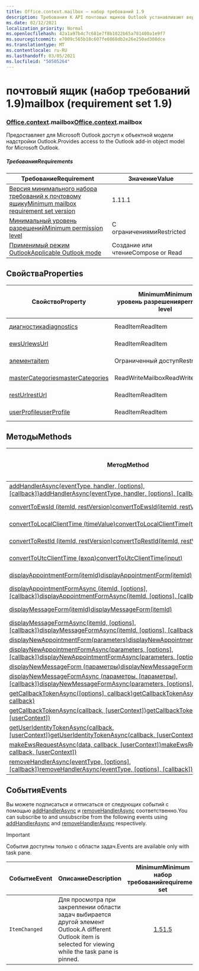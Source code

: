 ```yaml
---
title: Office.context.mailbox — набор требований 1.9
description: Требования К API почтовых ящиков Outlook устанавливают версию 1.9 объектной модели почтовых ящиков.
ms.date: 02/12/2021
localization_priority: Normal
ms.openlocfilehash: 42a1a97b4c7c681e7f8b1022b65a781400a1e9f7
ms.sourcegitcommit: e7009c565b18c607fe0868db2e26e250ad308dce
ms.translationtype: MT
ms.contentlocale: ru-RU
ms.lasthandoff: 03/05/2021
ms.locfileid: "50505264"
---
```

# <a name="mailbox-requirement-set-19"></a><span data-ttu-id="dbd7d-103">почтовый ящик (набор требований 1.9)</span><span class="sxs-lookup"><span data-stu-id="dbd7d-103">mailbox (requirement set 1.9)</span></span>

### <a name="officecontextmailbox"></a><span data-ttu-id="dbd7d-104">[Office](office.md)[.context](office.context.md).mailbox</span><span class="sxs-lookup"><span data-stu-id="dbd7d-104">[Office](office.md)[.context](office.context.md).mailbox</span></span>

<span data-ttu-id="dbd7d-105">Предоставляет для Microsoft Outlook доступ к объектной модели надстройки Outlook.</span><span class="sxs-lookup"><span data-stu-id="dbd7d-105">Provides access to the Outlook add-in object model for Microsoft Outlook.</span></span>

##### <a name="requirements"></a><span data-ttu-id="dbd7d-106">Требования</span><span class="sxs-lookup"><span data-stu-id="dbd7d-106">Requirements</span></span>

|<span data-ttu-id="dbd7d-107">Требование</span><span class="sxs-lookup"><span data-stu-id="dbd7d-107">Requirement</span></span>| <span data-ttu-id="dbd7d-108">Значение</span><span class="sxs-lookup"><span data-stu-id="dbd7d-108">Value</span></span>|
|---|---|
|[<span data-ttu-id="dbd7d-109">Версия минимального набора требований к почтовому ящику</span><span class="sxs-lookup"><span data-stu-id="dbd7d-109">Minimum mailbox requirement set version</span></span>](../../requirement-sets/outlook-api-requirement-sets.md)| <span data-ttu-id="dbd7d-110">1.1</span><span class="sxs-lookup"><span data-stu-id="dbd7d-110">1.1</span></span>|
|[<span data-ttu-id="dbd7d-111">Минимальный уровень разрешений</span><span class="sxs-lookup"><span data-stu-id="dbd7d-111">Minimum permission level</span></span>](../../../outlook/understanding-outlook-add-in-permissions.md)| <span data-ttu-id="dbd7d-112">С ограничениями</span><span class="sxs-lookup"><span data-stu-id="dbd7d-112">Restricted</span></span>|
|[<span data-ttu-id="dbd7d-113">Применимый режим Outlook</span><span class="sxs-lookup"><span data-stu-id="dbd7d-113">Applicable Outlook mode</span></span>](../../../outlook/outlook-add-ins-overview.md#extension-points)| <span data-ttu-id="dbd7d-114">Создание или чтение</span><span class="sxs-lookup"><span data-stu-id="dbd7d-114">Compose or Read</span></span>|

## <a name="properties"></a><span data-ttu-id="dbd7d-115">Свойства</span><span class="sxs-lookup"><span data-stu-id="dbd7d-115">Properties</span></span>

| <span data-ttu-id="dbd7d-116">Свойство</span><span class="sxs-lookup"><span data-stu-id="dbd7d-116">Property</span></span> | <span data-ttu-id="dbd7d-117">Minimum</span><span class="sxs-lookup"><span data-stu-id="dbd7d-117">Minimum</span></span><br><span data-ttu-id="dbd7d-118">уровень разрешения</span><span class="sxs-lookup"><span data-stu-id="dbd7d-118">permission level</span></span> | <span data-ttu-id="dbd7d-119">Режимы</span><span class="sxs-lookup"><span data-stu-id="dbd7d-119">Modes</span></span> | <span data-ttu-id="dbd7d-120">Тип возвращаемых данных</span><span class="sxs-lookup"><span data-stu-id="dbd7d-120">Return type</span></span> | <span data-ttu-id="dbd7d-121">Minimum</span><span class="sxs-lookup"><span data-stu-id="dbd7d-121">Minimum</span></span><br><span data-ttu-id="dbd7d-122">набор требований</span><span class="sxs-lookup"><span data-stu-id="dbd7d-122">requirement set</span></span> |
|---|---|---|---|:---:|
| [<span data-ttu-id="dbd7d-123">диагностика</span><span class="sxs-lookup"><span data-stu-id="dbd7d-123">diagnostics</span></span>](/javascript/api/outlook/office.mailbox?view=outlook-js-1.9&preserve-view=true#diagnostics) | <span data-ttu-id="dbd7d-124">ReadItem</span><span class="sxs-lookup"><span data-stu-id="dbd7d-124">ReadItem</span></span> | <span data-ttu-id="dbd7d-125">Создание</span><span class="sxs-lookup"><span data-stu-id="dbd7d-125">Compose</span></span><br><span data-ttu-id="dbd7d-126">Чтение</span><span class="sxs-lookup"><span data-stu-id="dbd7d-126">Read</span></span> | [<span data-ttu-id="dbd7d-127">Diagnostics</span><span class="sxs-lookup"><span data-stu-id="dbd7d-127">Diagnostics</span></span>](/javascript/api/outlook/office.diagnostics?view=outlook-js-1.9&preserve-view=true) | [<span data-ttu-id="dbd7d-128">1.1</span><span class="sxs-lookup"><span data-stu-id="dbd7d-128">1.1</span></span>](../requirement-set-1.1/outlook-requirement-set-1.1.md) |
| [<span data-ttu-id="dbd7d-129">ewsUrl</span><span class="sxs-lookup"><span data-stu-id="dbd7d-129">ewsUrl</span></span>](/javascript/api/outlook/office.mailbox?view=outlook-js-1.9&preserve-view=true#ewsurl) | <span data-ttu-id="dbd7d-130">ReadItem</span><span class="sxs-lookup"><span data-stu-id="dbd7d-130">ReadItem</span></span> | <span data-ttu-id="dbd7d-131">Создание</span><span class="sxs-lookup"><span data-stu-id="dbd7d-131">Compose</span></span><br><span data-ttu-id="dbd7d-132">Чтение</span><span class="sxs-lookup"><span data-stu-id="dbd7d-132">Read</span></span> | <span data-ttu-id="dbd7d-133">String</span><span class="sxs-lookup"><span data-stu-id="dbd7d-133">String</span></span> | [<span data-ttu-id="dbd7d-134">1.1</span><span class="sxs-lookup"><span data-stu-id="dbd7d-134">1.1</span></span>](../requirement-set-1.1/outlook-requirement-set-1.1.md) |
| [<span data-ttu-id="dbd7d-135">элемента</span><span class="sxs-lookup"><span data-stu-id="dbd7d-135">item</span></span>](office.context.mailbox.item.md) | <span data-ttu-id="dbd7d-136">Ограниченный доступ</span><span class="sxs-lookup"><span data-stu-id="dbd7d-136">Restricted</span></span> | <span data-ttu-id="dbd7d-137">Создание</span><span class="sxs-lookup"><span data-stu-id="dbd7d-137">Compose</span></span><br><span data-ttu-id="dbd7d-138">Чтение</span><span class="sxs-lookup"><span data-stu-id="dbd7d-138">Read</span></span> | [<span data-ttu-id="dbd7d-139">Элемент</span><span class="sxs-lookup"><span data-stu-id="dbd7d-139">Item</span></span>](/javascript/api/outlook/office.item?view=outlook-js-1.9&preserve-view=true) | [<span data-ttu-id="dbd7d-140">1.1</span><span class="sxs-lookup"><span data-stu-id="dbd7d-140">1.1</span></span>](../requirement-set-1.1/outlook-requirement-set-1.1.md) |
| [<span data-ttu-id="dbd7d-141">masterCategories</span><span class="sxs-lookup"><span data-stu-id="dbd7d-141">masterCategories</span></span>](/javascript/api/outlook/office.mailbox?view=outlook-js-1.9&preserve-view=true#mastercategories) | <span data-ttu-id="dbd7d-142">ReadWriteMailbox</span><span class="sxs-lookup"><span data-stu-id="dbd7d-142">ReadWriteMailbox</span></span> | <span data-ttu-id="dbd7d-143">Создание</span><span class="sxs-lookup"><span data-stu-id="dbd7d-143">Compose</span></span><br><span data-ttu-id="dbd7d-144">Чтение</span><span class="sxs-lookup"><span data-stu-id="dbd7d-144">Read</span></span> | [<span data-ttu-id="dbd7d-145">MasterCategories</span><span class="sxs-lookup"><span data-stu-id="dbd7d-145">MasterCategories</span></span>](/javascript/api/outlook/office.mastercategories?view=outlook-js-1.9&preserve-view=true) | [<span data-ttu-id="dbd7d-146">1.8</span><span class="sxs-lookup"><span data-stu-id="dbd7d-146">1.8</span></span>](../requirement-set-1.8/outlook-requirement-set-1.8.md) |
| [<span data-ttu-id="dbd7d-147">restUrl</span><span class="sxs-lookup"><span data-stu-id="dbd7d-147">restUrl</span></span>](/javascript/api/outlook/office.mailbox?view=outlook-js-1.9&preserve-view=true#resturl) | <span data-ttu-id="dbd7d-148">ReadItem</span><span class="sxs-lookup"><span data-stu-id="dbd7d-148">ReadItem</span></span> | <span data-ttu-id="dbd7d-149">Создание</span><span class="sxs-lookup"><span data-stu-id="dbd7d-149">Compose</span></span><br><span data-ttu-id="dbd7d-150">Чтение</span><span class="sxs-lookup"><span data-stu-id="dbd7d-150">Read</span></span> | <span data-ttu-id="dbd7d-151">String</span><span class="sxs-lookup"><span data-stu-id="dbd7d-151">String</span></span> | [<span data-ttu-id="dbd7d-152">1.5</span><span class="sxs-lookup"><span data-stu-id="dbd7d-152">1.5</span></span>](../requirement-set-1.5/outlook-requirement-set-1.5.md) |
| [<span data-ttu-id="dbd7d-153">userProfile</span><span class="sxs-lookup"><span data-stu-id="dbd7d-153">userProfile</span></span>](/javascript/api/outlook/office.mailbox?view=outlook-js-1.9&preserve-view=true#userprofile) | <span data-ttu-id="dbd7d-154">ReadItem</span><span class="sxs-lookup"><span data-stu-id="dbd7d-154">ReadItem</span></span> | <span data-ttu-id="dbd7d-155">Создание</span><span class="sxs-lookup"><span data-stu-id="dbd7d-155">Compose</span></span><br><span data-ttu-id="dbd7d-156">Чтение</span><span class="sxs-lookup"><span data-stu-id="dbd7d-156">Read</span></span> | [<span data-ttu-id="dbd7d-157">UserProfile</span><span class="sxs-lookup"><span data-stu-id="dbd7d-157">UserProfile</span></span>](/javascript/api/outlook/office.userprofile?view=outlook-js-1.9&preserve-view=true) | [<span data-ttu-id="dbd7d-158">1.1</span><span class="sxs-lookup"><span data-stu-id="dbd7d-158">1.1</span></span>](../requirement-set-1.1/outlook-requirement-set-1.1.md) |

## <a name="methods"></a><span data-ttu-id="dbd7d-159">Методы</span><span class="sxs-lookup"><span data-stu-id="dbd7d-159">Methods</span></span>

| <span data-ttu-id="dbd7d-160">Метод</span><span class="sxs-lookup"><span data-stu-id="dbd7d-160">Method</span></span> | <span data-ttu-id="dbd7d-161">Minimum</span><span class="sxs-lookup"><span data-stu-id="dbd7d-161">Minimum</span></span><br><span data-ttu-id="dbd7d-162">уровень разрешения</span><span class="sxs-lookup"><span data-stu-id="dbd7d-162">permission level</span></span> | <span data-ttu-id="dbd7d-163">Режимы</span><span class="sxs-lookup"><span data-stu-id="dbd7d-163">Modes</span></span> | <span data-ttu-id="dbd7d-164">Minimum</span><span class="sxs-lookup"><span data-stu-id="dbd7d-164">Minimum</span></span><br><span data-ttu-id="dbd7d-165">набор требований</span><span class="sxs-lookup"><span data-stu-id="dbd7d-165">requirement set</span></span> |
|---|---|---|:---:|
| <span data-ttu-id="dbd7d-166">[addHandlerAsync(eventType, handler, [options], [callback])](/javascript/api/outlook/office.mailbox?view=outlook-js-1.9&preserve-view=true#addhandlerasync-eventtype--handler--options--callback-)</span><span class="sxs-lookup"><span data-stu-id="dbd7d-166">[addHandlerAsync(eventType, handler, [options], [callback])](/javascript/api/outlook/office.mailbox?view=outlook-js-1.9&preserve-view=true#addhandlerasync-eventtype--handler--options--callback-)</span></span> | <span data-ttu-id="dbd7d-167">ReadItem</span><span class="sxs-lookup"><span data-stu-id="dbd7d-167">ReadItem</span></span> | <span data-ttu-id="dbd7d-168">Создание</span><span class="sxs-lookup"><span data-stu-id="dbd7d-168">Compose</span></span><br><span data-ttu-id="dbd7d-169">Чтение</span><span class="sxs-lookup"><span data-stu-id="dbd7d-169">Read</span></span> | [<span data-ttu-id="dbd7d-170">1.5</span><span class="sxs-lookup"><span data-stu-id="dbd7d-170">1.5</span></span>](../requirement-set-1.5/outlook-requirement-set-1.5.md) |
| [<span data-ttu-id="dbd7d-171">convertToEwsId (itemId, restVersion)</span><span class="sxs-lookup"><span data-stu-id="dbd7d-171">convertToEwsId(itemId, restVersion)</span></span>](/javascript/api/outlook/office.mailbox?view=outlook-js-1.9&preserve-view=true#converttoewsid-itemid--restversion-) | <span data-ttu-id="dbd7d-172">Restricted</span><span class="sxs-lookup"><span data-stu-id="dbd7d-172">Restricted</span></span> | <span data-ttu-id="dbd7d-173">Создание</span><span class="sxs-lookup"><span data-stu-id="dbd7d-173">Compose</span></span><br><span data-ttu-id="dbd7d-174">Чтение</span><span class="sxs-lookup"><span data-stu-id="dbd7d-174">Read</span></span> | [<span data-ttu-id="dbd7d-175">1.3</span><span class="sxs-lookup"><span data-stu-id="dbd7d-175">1.3</span></span>](../requirement-set-1.3/outlook-requirement-set-1.3.md) |
| [<span data-ttu-id="dbd7d-176">convertToLocalClientTime (timeValue)</span><span class="sxs-lookup"><span data-stu-id="dbd7d-176">convertToLocalClientTime(timeValue)</span></span>](/javascript/api/outlook/office.mailbox?view=outlook-js-1.9&preserve-view=true#converttolocalclienttime-timevalue-) | <span data-ttu-id="dbd7d-177">ReadItem</span><span class="sxs-lookup"><span data-stu-id="dbd7d-177">ReadItem</span></span> | <span data-ttu-id="dbd7d-178">Создание</span><span class="sxs-lookup"><span data-stu-id="dbd7d-178">Compose</span></span><br><span data-ttu-id="dbd7d-179">Чтение</span><span class="sxs-lookup"><span data-stu-id="dbd7d-179">Read</span></span> | [<span data-ttu-id="dbd7d-180">1.1</span><span class="sxs-lookup"><span data-stu-id="dbd7d-180">1.1</span></span>](../requirement-set-1.1/outlook-requirement-set-1.1.md) |
| [<span data-ttu-id="dbd7d-181">convertToRestId (itemId, restVersion)</span><span class="sxs-lookup"><span data-stu-id="dbd7d-181">convertToRestId(itemId, restVersion)</span></span>](/javascript/api/outlook/office.mailbox?view=outlook-js-1.9&preserve-view=true#converttorestid-itemid--restversion-) | <span data-ttu-id="dbd7d-182">Restricted</span><span class="sxs-lookup"><span data-stu-id="dbd7d-182">Restricted</span></span> | <span data-ttu-id="dbd7d-183">Создание</span><span class="sxs-lookup"><span data-stu-id="dbd7d-183">Compose</span></span><br><span data-ttu-id="dbd7d-184">Чтение</span><span class="sxs-lookup"><span data-stu-id="dbd7d-184">Read</span></span> | [<span data-ttu-id="dbd7d-185">1.3</span><span class="sxs-lookup"><span data-stu-id="dbd7d-185">1.3</span></span>](../requirement-set-1.3/outlook-requirement-set-1.3.md) |
| [<span data-ttu-id="dbd7d-186">convertToUtcClientTime (вход)</span><span class="sxs-lookup"><span data-stu-id="dbd7d-186">convertToUtcClientTime(input)</span></span>](/javascript/api/outlook/office.mailbox?view=outlook-js-1.9&preserve-view=true#converttoutcclienttime-input-) | <span data-ttu-id="dbd7d-187">ReadItem</span><span class="sxs-lookup"><span data-stu-id="dbd7d-187">ReadItem</span></span> | <span data-ttu-id="dbd7d-188">Создание</span><span class="sxs-lookup"><span data-stu-id="dbd7d-188">Compose</span></span><br><span data-ttu-id="dbd7d-189">Чтение</span><span class="sxs-lookup"><span data-stu-id="dbd7d-189">Read</span></span> | [<span data-ttu-id="dbd7d-190">1.1</span><span class="sxs-lookup"><span data-stu-id="dbd7d-190">1.1</span></span>](../requirement-set-1.1/outlook-requirement-set-1.1.md) |
| [<span data-ttu-id="dbd7d-191">displayAppointmentForm(itemId)</span><span class="sxs-lookup"><span data-stu-id="dbd7d-191">displayAppointmentForm(itemId)</span></span>](/javascript/api/outlook/office.mailbox?view=outlook-js-1.9&preserve-view=true#displayappointmentform-itemid-) | <span data-ttu-id="dbd7d-192">ReadItem</span><span class="sxs-lookup"><span data-stu-id="dbd7d-192">ReadItem</span></span> | <span data-ttu-id="dbd7d-193">Создание</span><span class="sxs-lookup"><span data-stu-id="dbd7d-193">Compose</span></span><br><span data-ttu-id="dbd7d-194">Чтение</span><span class="sxs-lookup"><span data-stu-id="dbd7d-194">Read</span></span> | [<span data-ttu-id="dbd7d-195">1.1</span><span class="sxs-lookup"><span data-stu-id="dbd7d-195">1.1</span></span>](../requirement-set-1.1/outlook-requirement-set-1.1.md) |
| <span data-ttu-id="dbd7d-196">[displayAppointmentFormAsync (itemId, [options], [callback])](/javascript/api/outlook/office.mailbox?view=outlook-js-1.9&preserve-view=true#displayappointmentform-itemid--options--callback-)</span><span class="sxs-lookup"><span data-stu-id="dbd7d-196">[displayAppointmentFormAsync(itemId, [options], [callback])](/javascript/api/outlook/office.mailbox?view=outlook-js-1.9&preserve-view=true#displayappointmentform-itemid--options--callback-)</span></span> | <span data-ttu-id="dbd7d-197">ReadItem</span><span class="sxs-lookup"><span data-stu-id="dbd7d-197">ReadItem</span></span> | <span data-ttu-id="dbd7d-198">Создание</span><span class="sxs-lookup"><span data-stu-id="dbd7d-198">Compose</span></span><br><span data-ttu-id="dbd7d-199">Чтение</span><span class="sxs-lookup"><span data-stu-id="dbd7d-199">Read</span></span> | [<span data-ttu-id="dbd7d-200">1.9</span><span class="sxs-lookup"><span data-stu-id="dbd7d-200">1.9</span></span>](outlook-requirement-set-1.9.md) |
| [<span data-ttu-id="dbd7d-201">displayMessageForm(itemId)</span><span class="sxs-lookup"><span data-stu-id="dbd7d-201">displayMessageForm(itemId)</span></span>](/javascript/api/outlook/office.mailbox?view=outlook-js-1.9&preserve-view=true#displaymessageform-itemid-) | <span data-ttu-id="dbd7d-202">ReadItem</span><span class="sxs-lookup"><span data-stu-id="dbd7d-202">ReadItem</span></span> | <span data-ttu-id="dbd7d-203">Создание</span><span class="sxs-lookup"><span data-stu-id="dbd7d-203">Compose</span></span><br><span data-ttu-id="dbd7d-204">Чтение</span><span class="sxs-lookup"><span data-stu-id="dbd7d-204">Read</span></span> | [<span data-ttu-id="dbd7d-205">1.1</span><span class="sxs-lookup"><span data-stu-id="dbd7d-205">1.1</span></span>](../requirement-set-1.1/outlook-requirement-set-1.1.md) |
| <span data-ttu-id="dbd7d-206">[displayMessageFormAsync(itemId, [options], [callback])](/javascript/api/outlook/office.mailbox?view=outlook-js-1.9&preserve-view=true#displaymessageform-itemid--options--callback-)</span><span class="sxs-lookup"><span data-stu-id="dbd7d-206">[displayMessageFormAsync(itemId, [options], [callback])](/javascript/api/outlook/office.mailbox?view=outlook-js-1.9&preserve-view=true#displaymessageform-itemid--options--callback-)</span></span> | <span data-ttu-id="dbd7d-207">ReadItem</span><span class="sxs-lookup"><span data-stu-id="dbd7d-207">ReadItem</span></span> | <span data-ttu-id="dbd7d-208">Создание</span><span class="sxs-lookup"><span data-stu-id="dbd7d-208">Compose</span></span><br><span data-ttu-id="dbd7d-209">Чтение</span><span class="sxs-lookup"><span data-stu-id="dbd7d-209">Read</span></span> | [<span data-ttu-id="dbd7d-210">1.9</span><span class="sxs-lookup"><span data-stu-id="dbd7d-210">1.9</span></span>](outlook-requirement-set-1.9.md) |
| [<span data-ttu-id="dbd7d-211">displayNewAppointmentForm(parameters)</span><span class="sxs-lookup"><span data-stu-id="dbd7d-211">displayNewAppointmentForm(parameters)</span></span>](/javascript/api/outlook/office.mailbox?view=outlook-js-1.9&preserve-view=true#displaynewappointmentform-parameters-) | <span data-ttu-id="dbd7d-212">ReadItem</span><span class="sxs-lookup"><span data-stu-id="dbd7d-212">ReadItem</span></span> | <span data-ttu-id="dbd7d-213">Чтение</span><span class="sxs-lookup"><span data-stu-id="dbd7d-213">Read</span></span> | [<span data-ttu-id="dbd7d-214">1.1</span><span class="sxs-lookup"><span data-stu-id="dbd7d-214">1.1</span></span>](../requirement-set-1.1/outlook-requirement-set-1.1.md) |
| <span data-ttu-id="dbd7d-215">[displayNewAppointmentFormAsync(parameters, [options], [callback])](/javascript/api/outlook/office.mailbox?view=outlook-js-1.9&preserve-view=true#displaynewappointmentform-parameters--options--callback-)</span><span class="sxs-lookup"><span data-stu-id="dbd7d-215">[displayNewAppointmentFormAsync(parameters, [options], [callback])](/javascript/api/outlook/office.mailbox?view=outlook-js-1.9&preserve-view=true#displaynewappointmentform-parameters--options--callback-)</span></span> | <span data-ttu-id="dbd7d-216">ReadItem</span><span class="sxs-lookup"><span data-stu-id="dbd7d-216">ReadItem</span></span> | <span data-ttu-id="dbd7d-217">Чтение</span><span class="sxs-lookup"><span data-stu-id="dbd7d-217">Read</span></span> | [<span data-ttu-id="dbd7d-218">1.9</span><span class="sxs-lookup"><span data-stu-id="dbd7d-218">1.9</span></span>](outlook-requirement-set-1.9.md) |
| [<span data-ttu-id="dbd7d-219">displayNewMessageForm (параметры)</span><span class="sxs-lookup"><span data-stu-id="dbd7d-219">displayNewMessageForm(parameters)</span></span>](/javascript/api/outlook/office.mailbox?view=outlook-js-1.9&preserve-view=true#displaynewmessageform-parameters-) | <span data-ttu-id="dbd7d-220">ReadItem</span><span class="sxs-lookup"><span data-stu-id="dbd7d-220">ReadItem</span></span> | <span data-ttu-id="dbd7d-221">Чтение</span><span class="sxs-lookup"><span data-stu-id="dbd7d-221">Read</span></span> | [<span data-ttu-id="dbd7d-222">1.6</span><span class="sxs-lookup"><span data-stu-id="dbd7d-222">1.6</span></span>](../requirement-set-1.6/outlook-requirement-set-1.6.md) |
| <span data-ttu-id="dbd7d-223">[displayNewMessageFormAsync (параметры, [параметры], [callback])](/javascript/api/outlook/office.mailbox?view=outlook-js-1.9&preserve-view=true#displaynewmessageform-parameters--options--callback-)</span><span class="sxs-lookup"><span data-stu-id="dbd7d-223">[displayNewMessageFormAsync(parameters, [options], [callback])](/javascript/api/outlook/office.mailbox?view=outlook-js-1.9&preserve-view=true#displaynewmessageform-parameters--options--callback-)</span></span> | <span data-ttu-id="dbd7d-224">ReadItem</span><span class="sxs-lookup"><span data-stu-id="dbd7d-224">ReadItem</span></span> | <span data-ttu-id="dbd7d-225">Чтение</span><span class="sxs-lookup"><span data-stu-id="dbd7d-225">Read</span></span> | [<span data-ttu-id="dbd7d-226">1.9</span><span class="sxs-lookup"><span data-stu-id="dbd7d-226">1.9</span></span>](outlook-requirement-set-1.9.md) |
| <span data-ttu-id="dbd7d-227">[getCallbackTokenAsync([options], callback)](/javascript/api/outlook/office.mailbox?view=outlook-js-1.9&preserve-view=true#getcallbacktokenasync-options--callback-)</span><span class="sxs-lookup"><span data-stu-id="dbd7d-227">[getCallbackTokenAsync([options], callback)](/javascript/api/outlook/office.mailbox?view=outlook-js-1.9&preserve-view=true#getcallbacktokenasync-options--callback-)</span></span> | <span data-ttu-id="dbd7d-228">ReadItem</span><span class="sxs-lookup"><span data-stu-id="dbd7d-228">ReadItem</span></span> | <span data-ttu-id="dbd7d-229">Создание</span><span class="sxs-lookup"><span data-stu-id="dbd7d-229">Compose</span></span><br><span data-ttu-id="dbd7d-230">Чтение</span><span class="sxs-lookup"><span data-stu-id="dbd7d-230">Read</span></span> | [<span data-ttu-id="dbd7d-231">1.5</span><span class="sxs-lookup"><span data-stu-id="dbd7d-231">1.5</span></span>](../requirement-set-1.5/outlook-requirement-set-1.5.md) |
| <span data-ttu-id="dbd7d-232">[getCallbackTokenAsync(callback, [userContext])](/javascript/api/outlook/office.mailbox?view=outlook-js-1.9&preserve-view=true#getcallbacktokenasync-callback--usercontext-)</span><span class="sxs-lookup"><span data-stu-id="dbd7d-232">[getCallbackTokenAsync(callback, [userContext])](/javascript/api/outlook/office.mailbox?view=outlook-js-1.9&preserve-view=true#getcallbacktokenasync-callback--usercontext-)</span></span> | <span data-ttu-id="dbd7d-233">ReadItem</span><span class="sxs-lookup"><span data-stu-id="dbd7d-233">ReadItem</span></span> | <span data-ttu-id="dbd7d-234">Создание</span><span class="sxs-lookup"><span data-stu-id="dbd7d-234">Compose</span></span><br><span data-ttu-id="dbd7d-235">Чтение</span><span class="sxs-lookup"><span data-stu-id="dbd7d-235">Read</span></span> | [<span data-ttu-id="dbd7d-236">1.3</span><span class="sxs-lookup"><span data-stu-id="dbd7d-236">1.3</span></span>](../requirement-set-1.3/outlook-requirement-set-1.3.md)<br>[<span data-ttu-id="dbd7d-237">1.1</span><span class="sxs-lookup"><span data-stu-id="dbd7d-237">1.1</span></span>](../requirement-set-1.1/outlook-requirement-set-1.1.md) |
| <span data-ttu-id="dbd7d-238">[getUserIdentityTokenAsync(callback, [userContext])](/javascript/api/outlook/office.mailbox?view=outlook-js-1.9&preserve-view=true#getuseridentitytokenasync-callback--usercontext-)</span><span class="sxs-lookup"><span data-stu-id="dbd7d-238">[getUserIdentityTokenAsync(callback, [userContext])](/javascript/api/outlook/office.mailbox?view=outlook-js-1.9&preserve-view=true#getuseridentitytokenasync-callback--usercontext-)</span></span> | <span data-ttu-id="dbd7d-239">ReadItem</span><span class="sxs-lookup"><span data-stu-id="dbd7d-239">ReadItem</span></span> | <span data-ttu-id="dbd7d-240">Создание</span><span class="sxs-lookup"><span data-stu-id="dbd7d-240">Compose</span></span><br><span data-ttu-id="dbd7d-241">Чтение</span><span class="sxs-lookup"><span data-stu-id="dbd7d-241">Read</span></span> | [<span data-ttu-id="dbd7d-242">1.1</span><span class="sxs-lookup"><span data-stu-id="dbd7d-242">1.1</span></span>](../requirement-set-1.1/outlook-requirement-set-1.1.md) |
| <span data-ttu-id="dbd7d-243">[makeEwsRequestAsync(data, callback, [userContext])](/javascript/api/outlook/office.mailbox?view=outlook-js-1.9&preserve-view=true#makeewsrequestasync-data--callback--usercontext-)</span><span class="sxs-lookup"><span data-stu-id="dbd7d-243">[makeEwsRequestAsync(data, callback, [userContext])](/javascript/api/outlook/office.mailbox?view=outlook-js-1.9&preserve-view=true#makeewsrequestasync-data--callback--usercontext-)</span></span> | <span data-ttu-id="dbd7d-244">ReadWriteMailbox</span><span class="sxs-lookup"><span data-stu-id="dbd7d-244">ReadWriteMailbox</span></span> | <span data-ttu-id="dbd7d-245">Создание</span><span class="sxs-lookup"><span data-stu-id="dbd7d-245">Compose</span></span><br><span data-ttu-id="dbd7d-246">Чтение</span><span class="sxs-lookup"><span data-stu-id="dbd7d-246">Read</span></span> | [<span data-ttu-id="dbd7d-247">1.1</span><span class="sxs-lookup"><span data-stu-id="dbd7d-247">1.1</span></span>](../requirement-set-1.1/outlook-requirement-set-1.1.md) |
| <span data-ttu-id="dbd7d-248">[removeHandlerAsync(eventType, [options], [callback])](/javascript/api/outlook/office.mailbox?view=outlook-js-1.9&preserve-view=true#removehandlerasync-eventtype--options--callback-)</span><span class="sxs-lookup"><span data-stu-id="dbd7d-248">[removeHandlerAsync(eventType, [options], [callback])](/javascript/api/outlook/office.mailbox?view=outlook-js-1.9&preserve-view=true#removehandlerasync-eventtype--options--callback-)</span></span> | <span data-ttu-id="dbd7d-249">ReadItem</span><span class="sxs-lookup"><span data-stu-id="dbd7d-249">ReadItem</span></span> | <span data-ttu-id="dbd7d-250">Создание</span><span class="sxs-lookup"><span data-stu-id="dbd7d-250">Compose</span></span><br><span data-ttu-id="dbd7d-251">Чтение</span><span class="sxs-lookup"><span data-stu-id="dbd7d-251">Read</span></span> | [<span data-ttu-id="dbd7d-252">1.5</span><span class="sxs-lookup"><span data-stu-id="dbd7d-252">1.5</span></span>](../requirement-set-1.5/outlook-requirement-set-1.5.md) |

## <a name="events"></a><span data-ttu-id="dbd7d-253">События</span><span class="sxs-lookup"><span data-stu-id="dbd7d-253">Events</span></span>

<span data-ttu-id="dbd7d-254">Вы можете подписаться и отписаться от следующих событий с помощью [addHandlerAsync](/javascript/api/outlook/office.mailbox?view=outlook-js-1.9&preserve-view=true#addhandlerasync-eventtype--handler--options--callback-) и [removeHandlerAsync](/javascript/api/outlook/office.mailbox?view=outlook-js-1.9&preserve-view=true#removehandlerasync-eventtype--options--callback-) соответственно.</span><span class="sxs-lookup"><span data-stu-id="dbd7d-254">You can subscribe to and unsubscribe from the following events using [addHandlerAsync](/javascript/api/outlook/office.mailbox?view=outlook-js-1.9&preserve-view=true#addhandlerasync-eventtype--handler--options--callback-) and [removeHandlerAsync](/javascript/api/outlook/office.mailbox?view=outlook-js-1.9&preserve-view=true#removehandlerasync-eventtype--options--callback-) respectively.</span></span>

> [!IMPORTANT]
> <span data-ttu-id="dbd7d-255">События доступны только с области задач.</span><span class="sxs-lookup"><span data-stu-id="dbd7d-255">Events are available only with task pane.</span></span>

| <span data-ttu-id="dbd7d-256">Событие</span><span class="sxs-lookup"><span data-stu-id="dbd7d-256">Event</span></span> | <span data-ttu-id="dbd7d-257">Описание</span><span class="sxs-lookup"><span data-stu-id="dbd7d-257">Description</span></span> | <span data-ttu-id="dbd7d-258">Minimum</span><span class="sxs-lookup"><span data-stu-id="dbd7d-258">Minimum</span></span><br><span data-ttu-id="dbd7d-259">набор требований</span><span class="sxs-lookup"><span data-stu-id="dbd7d-259">requirement set</span></span> |
|---|---|:---:|
|`ItemChanged`| <span data-ttu-id="dbd7d-260">Для просмотра при закреплении области задач выбирается другой элемент Outlook.</span><span class="sxs-lookup"><span data-stu-id="dbd7d-260">A different Outlook item is selected for viewing while the task pane is pinned.</span></span> | [<span data-ttu-id="dbd7d-261">1.5</span><span class="sxs-lookup"><span data-stu-id="dbd7d-261">1.5</span></span>](../requirement-set-1.5/outlook-requirement-set-1.5.md) |
